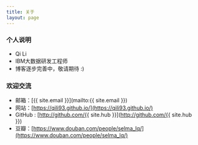 ```yaml
---
title: 关于
layout: page
---
```


### 个人说明

* Qi Li
* IBM大数据研发工程师
* 博客逐步完善中，敬请期待 :)

### 欢迎交流

* 邮箱：[{{ site.email }}](mailto:{{ site.email }})
* 网站：[https://qili93.github.io/](https://qili93.github.io/)
* GitHub : [http://github.com/{{ site.hub }}](http://github.com/{{ site.hub }})
* 豆瓣：[https://www.douban.com/people/selma_lq/](https://www.douban.com/people/selma_lq/)

<!--ul>
{% assign counter = 0 %}
{% for post in site.posts %}
  {% assign thisyear = post.date | date: "%B %Y" %}
  {% assign prevyear = post.previous.date | date: "%B %Y" %}
  {% assign counter = counter | plus: 1 %}
  {% if thisyear != prevyear %}
    <li><a href="/archive/#{{ post.date | date:"%B %Y" }}">{{ thisyear }} ({{ counter }})</a></li>
    {% assign counter = 0 %}
  {% endif %}
{% endfor %}
</ul-->